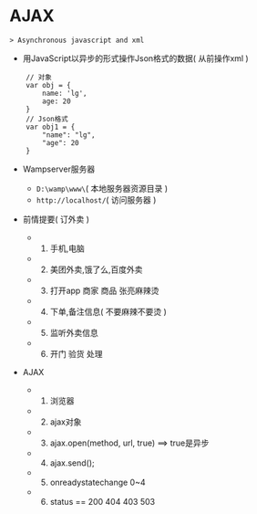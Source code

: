 # AJAX

    > Asynchronous javascript and xml

- 用JavaScript以异步的形式操作Json格式的数据( 从前操作xml )
```
    // 对象
    var obj = {
        name: 'lg',
        age: 20
    }
    // Json格式
    var obj1 = {
        "name": "lg",
        "age": 20
    }
```
- Wampserver服务器
    - `D:\wamp\www\`( 本地服务器资源目录 )
    - `http://localhost/`( 访问服务器 )

- 前情提要( 订外卖 )
    - 1. 手机,电脑
    - 2. 美团外卖,饿了么,百度外卖
    - 3. 打开app 商家 商品 张亮麻辣烫
    - 4. 下单,备注信息( 不要麻辣不要烫 )
    - 5. 监听外卖信息
    - 6. 开门 验货 处理
- AJAX
    - 1. 浏览器
    - 2. ajax对象
    - 3. ajax.open(method, url, true)  ==> true是异步
    - 4. ajax.send();
    - 5. onreadystatechange 0~4
    - 6. status == 200 404 403 503